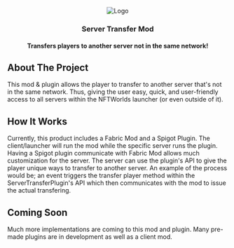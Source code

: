 <p align="center">
  <a>
     <img src="https://imgur.com/b0iHA6G.png" alt="Logo" > <!--width="750" height="500"> -->
  </a>

  <h3 align="center">Server Transfer Mod</h3>
  <h4 align="center">Transfers players to another server not in the same network!</h3>
</p>

<!-- ABOUT THE PROJECT -->
## About The Project

This mod & plugin allows the player to transfer to another server that's not in the same network. Thus, giving the user easy, quick, and user-friendly access to all servers within the NFTWorlds launcher (or even outside of it). 

<!-- HOW IT WORKS -->
## How It Works

Currently, this product includes a Fabric Mod and a Spigot Plugin. The client/launcher will run the mod while the specific server runs the plugin. Having a Spigot plugin communicate with Fabric Mod allows much customization for the server. The server can use the plugin's API to give the player unique ways to transfer to another server. An example of the process would be; an event triggers the transfer player method within the ServerTransferPlugin's API which then communicates with the mod to issue the actual transfering. 

<!-- Coming Soon -->
## Coming Soon

Much more implementations are coming to this mod and plugin. Many pre-made plugins are in development as well as a client mod. 
